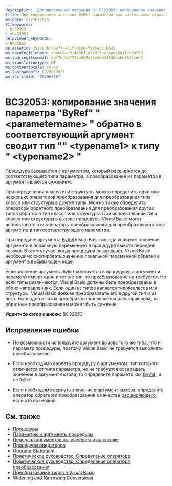 ```yaml
---
description: 'Дополнительные сведения о: BC32053: копирование значения параметра "ByRef" " <parametername> " обратно в соответствующий аргумент сводит тип " <typename1> " к типу "<typename2>'
title: При копировании значения ByRef параметра <parametername> обратно в соответствующий аргумент тип <typename1> сужается в тип <typename2>
ms.date: 07/20/2015
f1_keywords:
- bc32053
- vbc32053
helpviewer_keywords:
- BC32053
ms.assetid: 281564b7-99f7-451f-b10d-f985e831bb25
ms.openlocfilehash: a90e64cd81443831a7b8f934fea646411eb5a220
ms.sourcegitcommit: ddf7edb67715a5b9a45e3dd44536dabc153c1de0
ms.translationtype: MT
ms.contentlocale: ru-RU
ms.lasthandoff: 02/06/2021
ms.locfileid: "99796708"
---
```

# <a name="bc32053-copying-the-value-of-byref-parameter-parametername-back-to-the-matching-argument-narrows-from-type-typename1-to-type-typename2"></a>BC32053: копирование значения параметра "ByRef" " \<parametername> " обратно в соответствующий аргумент сводит тип "" \<typename1> к типу " \<typename2> "

Процедура вызывается с аргументом, который расширяется до соответствующего типа параметра, а преобразование из параметра в аргумент является сужением.

 При определении класса или структуры можно определить один или несколько операторов преобразования для преобразования типа класса или структуры в другие типы. Можно также определить операторы обратного преобразования для преобразования других типов обратно в тип класса или структуры. При использовании типа класса или структуры в вызове процедуры Visual Basic могут использовать эти операторы преобразования для преобразования типа аргумента в тип соответствующего параметра.

 При передаче аргумента [ByRef](../modifiers/byref.md)Visual Basic иногда копирует значение аргумента в локальную переменную в процедуре вместо передачи ссылки. В этом случае, когда процедура возвращает, Visual Basic необходимо скопировать значение локальной переменной обратно в аргумент в вызывающем коде.

 Если значение аргумента `ByRef` копируется в процедуру, а аргумент и параметр имеют один и тот же тип, то преобразование не требуется. Но если типы различаются, Visual Basic должны быть преобразованы в обоих направлениях. Если один из типов является типом класса или структуры, Visual Basic должен преобразовать его в другой тип и из него. Если одно из этих преобразований является расширяющим, то обратным преобразованием может быть сужение.

 **Идентификатор ошибки:** BC32053

## <a name="to-correct-this-error"></a>Исправление ошибки

- По возможности используйте аргумент вызова того же типа, что и параметр процедуры, поэтому Visual Basic не требуется выполнять преобразование.

- Если необходимо вызвать процедуру с аргументом, тип которого отличается от типа параметра, но не требуется возвращать значение в аргумент вызова, то определите параметр как [ByVal](../modifiers/byval.md) , а не `ByRef`.

- Если необходимо вернуть значение в аргумент вызова, определите оператор обратного преобразования в качестве [расширяющего](../modifiers/widening.md), если это возможно.

## <a name="see-also"></a>См. также

- [Процедуры](../../programming-guide/language-features/procedures/index.md)
- [Параметры и аргументы процедуры](../../programming-guide/language-features/procedures/procedure-parameters-and-arguments.md)
- [Передача аргументов по значению и по ссылке](../../programming-guide/language-features/procedures/passing-arguments-by-value-and-by-reference.md)
- [Процедуры операторов](../../programming-guide/language-features/procedures/operator-procedures.md)
- [Operator Statement](../statements/operator-statement.md)
- [Практическое руководство. Определение оператора](../../programming-guide/language-features/procedures/how-to-define-an-operator.md)
- [Практическое руководство. Определение оператора преобразования](../../programming-guide/language-features/procedures/how-to-define-a-conversion-operator.md)
- [Преобразование типов в Visual Basic](../../programming-guide/language-features/data-types/type-conversions.md)
- [Widening and Narrowing Conversions](../../programming-guide/language-features/data-types/widening-and-narrowing-conversions.md)
